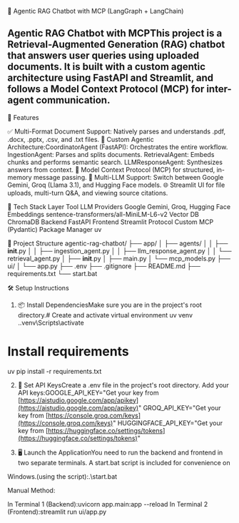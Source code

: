 🧠 Agentic RAG Chatbot with MCP (LangGraph + LangChain)

Agentic RAG Chatbot with MCPThis project is a Retrieval-Augmented Generation (RAG) chatbot that answers user queries using uploaded documents. It is built with a custom agentic architecture using FastAPI and Streamlit, and follows a Model Context Protocol (MCP) for inter-agent communication.
---


🚀 Features

✅ Multi-Format Document Support: Natively parses and understands .pdf, .docx, .pptx, .csv, and .txt files.
🧠 Custom Agentic Architecture:CoordinatorAgent (FastAPI): Orchestrates the entire workflow.
IngestionAgent: Parses and splits documents.
RetrievalAgent: Embeds chunks and performs semantic search.
LLMResponseAgent: Synthesizes answers from context.
🔗 Model Context Protocol (MCP) for structured, in-memory message passing.
🔄 Multi-LLM Support: Switch between Google Gemini, Groq (Llama 3.1), and Hugging Face models.
🌐 Streamlit UI for file uploads, multi-turn Q&A, and viewing source citations.




🧱 Tech Stack
Layer                Tool
LLM Providers        Google Gemini, Groq, Hugging Face
Embeddings           sentence-transformers/all-MiniLM-L6-v2
Vector DB            ChromaDB 
Backend              FastAPI
Frontend             Streamlit
Protocol             Custom MCP (Pydantic)
Package Manager      uv




📁 Project Structure 
agentic-rag-chatbot/
  ├── app/
  │   ├── agents/
  │   │   ├── __init__.py
  │   │   ├── ingestion_agent.py
  │   │   ├── llm_response_agent.py
  │   │   └── retrieval_agent.py
  │   ├── __init__.py
  │   ├── main.py
  │   └── mcp_models.py
  ├── ui/
  │   └── app.py
  ├── .env
  ├── .gitignore
  ├── README.md
  ├── requirements.txt
  └── start.bat


  
🛠️ Setup Instructions

1. 📦 Install DependenciesMake sure you are in the project's root directory.# Create and activate virtual environment
uv venv
.\.venv\Scripts\activate

# Install requirements
uv pip install -r requirements.txt

2. 🔑 Set API KeysCreate a .env file in the project's root directory. Add your API keys:GOOGLE_API_KEY="Get your key from [https://aistudio.google.com/app/apikey](https://aistudio.google.com/app/apikey)"
GROQ_API_KEY="Get your key from [https://console.groq.com/keys](https://console.groq.com/keys)"
HUGGINGFACE_API_KEY="Get your key from [https://huggingface.co/settings/tokens](https://huggingface.co/settings/tokens)"

3. 🖥️ Launch the ApplicationYou need to run the backend and frontend in two separate terminals. A start.bat script is included for convenience on 

Windows.(using the script):.\start.bat

Manual Method:

In Terminal 1 (Backend):uvicorn app.main:app --reload
In Terminal 2 (Frontend):streamlit run ui/app.py

